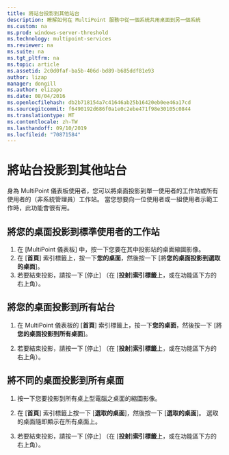 ```yaml
---
title: 將站台投影到其他站台
description: 瞭解如何在 MultiPoint 服務中從一個系統共用桌面到另一個系統
ms.custom: na
ms.prod: windows-server-threshold
ms.technology: multipoint-services
ms.reviewer: na
ms.suite: na
ms.tgt_pltfrm: na
ms.topic: article
ms.assetid: 2c0d0faf-ba5b-406d-bd89-b685ddf81e93
author: lizap
manager: dongill
ms.author: elizapo
ms.date: 08/04/2016
ms.openlocfilehash: db2b718154a7c41646ab25b16420eb0ee46a17cd
ms.sourcegitcommit: f6490192d686f0a1e0c2ebe471f98e30105c0844
ms.translationtype: MT
ms.contentlocale: zh-TW
ms.lasthandoff: 09/10/2019
ms.locfileid: "70871584"
---
```

# <a name="project-a-station-to-other-stations"></a>將站台投影到其他站台
身為 MultiPoint 儀表板使用者，您可以將桌面投影到單一使用者的工作站或所有使用者的（非系統管理員）工作站。 當您想要向一位使用者或一組使用者示範工作時，此功能會很有用。  
  
## <a name="to-project-your-desktop-to-a-standard-users-station"></a>將您的桌面投影到標準使用者的工作站  
  
1.  在 [MultiPoint 儀表板] 中，按一下您要在其中投影站的桌面縮圖影像。  
2.  在 [**首頁**] 索引標籤上，按一下**您的桌面**，然後按一下 [將**您的桌面投影到選取的桌面**]。  
3.  若要結束投影，請按一下 [停止] （在 [**投射**]**索引標籤**上，或在功能區下方的右上角）。  
  
## <a name="to-project-your-desktop-to-all-stations"></a>將您的桌面投影到所有站台  
  
1.  在 MultiPoint 儀表板的 [**首頁**] 索引標籤上，按一下**您的桌面**，然後按一下 [將**您的桌面投影到所有桌面**]。  
  
2.  若要結束投影，請按一下 [停止] （在 [**投射**]**索引標籤**上，或在功能區下方的右上角）。  
  
## <a name="to-project-a-different-desktop-to-all-desktops"></a>將不同的桌面投影到所有桌面  
  
1.  按一下您要投影到所有桌上型電腦之桌面的縮圖影像。  
  
2.  在 [**首頁**] 索引標籤上按一下 [**選取的桌面**]，然後按一下 [**選取的桌面**]。 選取的桌面隨即顯示在所有桌面上。  
  
3.  若要結束投影，請按一下 [停止] （在 [**投射**]**索引標籤**上，或在功能區下方的右上角）。  